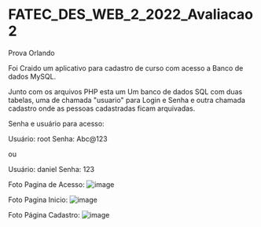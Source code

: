 # FATEC_DES_WEB_2_2022_Avaliacao2
Prova Orlando 

Foi Craido um aplicativo para cadastro de curso com acesso a Banco de dados MySQL.

Junto com os arquivos PHP esta um Um banco de dados SQL com duas tabelas, uma de chamada "usuario" para Login e Senha e outra chamada cadastro onde as pessoas cadastradas ficam arquivadas.

Senha e usuário para acesso:

Usuário: root
Senha: Abc@123

ou 

Usuário: daniel
Senha: 123

Foto Pagina de Acesso:
![image](https://user-images.githubusercontent.com/102123924/197918738-9f9aa61c-dcec-49a9-a8d4-07fee0f7d676.png)

Foto Pagina Inicio:
![image](https://user-images.githubusercontent.com/102123924/197918824-079b40e3-6132-4658-b68f-62a4f5f14391.png)

Foto Página Cadastro:
![image](https://user-images.githubusercontent.com/102123924/197918921-0543a379-3f94-4467-809e-5e1dfd1b669e.png)




